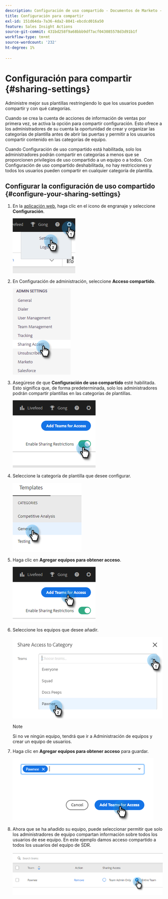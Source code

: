 ```yaml
---
description: Configuración de uso compartido - Documentos de Marketo - Documentación del producto
title: Configuración para compartir
exl-id: 151d64da-7a36-4da2-8041-ebcdcd016a50
feature: Sales Insight Actions
source-git-commit: 431bd258f9a68bbb9df7acf043085578d3d91b1f
workflow-type: tm+mt
source-wordcount: '232'
ht-degree: 1%

---
```


# Configuración para compartir {#sharing-settings}

Administre mejor sus plantillas restringiendo lo que los usuarios pueden compartir y con qué categorías.

Cuando se crea la cuenta de acciones de información de ventas por primera vez, se activa la opción para compartir configuración. Esto ofrece a los administradores de su cuenta la oportunidad de crear y organizar las categorías de plantilla antes de abrir las puertas y permitir a los usuarios compartir contenido en las categorías de equipo.

Cuando Configuración de uso compartido está habilitada, solo los administradores podrán compartir en categorías a menos que se proporcionen privilegios de uso compartido a un equipo o a todos. Con Configuración de uso compartido deshabilitada, no hay restricciones y todos los usuarios pueden compartir en cualquier categoría de plantilla.

## Configurar la configuración de uso compartido {#configure-your-sharing-settings}

1. En la [aplicación web](https://toutapp.com/login), haga clic en el icono de engranaje y seleccione **Configuración**.

   ![](assets/sharing-settings-1.png)

1. En Configuración de administración, seleccione **Acceso compartido**.

   ![](assets/sharing-settings-2.png)

1. Asegúrese de que **Configuración de uso compartido** esté habilitada. Esto significa que, de forma predeterminada, solo los administradores podrán compartir plantillas en las categorías de plantillas.

   ![](assets/sharing-settings-3.png)

1. Seleccione la categoría de plantilla que desee configurar.

   ![](assets/sharing-settings-4.png)

1. Haga clic en **Agregar equipos para obtener acceso**.

   ![](assets/sharing-settings-5.png)

1. Seleccione los equipos que desee añadir.

   ![](assets/sharing-settings-6.png)

   >[!NOTE]
   >
   >Si no ve ningún equipo, tendrá que ir a Administración de equipos y crear un equipo de usuarios.

1. Haga clic en **Agregar equipos para obtener acceso** para guardar.

   ![](assets/sharing-settings-7.png)

1. Ahora que se ha añadido su equipo, puede seleccionar permitir que solo los administradores de equipo compartan información sobre todos los usuarios de ese equipo. En este ejemplo damos acceso compartido a todos los usuarios del equipo de SDR.

   ![](assets/sharing-settings-8.png)
